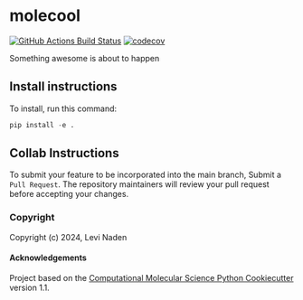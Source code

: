 molecool
==============================
[//]: # (Badges)
[![GitHub Actions Build Status](https://github.com/REPLACE_WITH_OWNER_ACCOUNT/molecool/workflows/CI/badge.svg)](https://github.com/REPLACE_WITH_OWNER_ACCOUNT/molecool/actions?query=workflow%3ACI)
[![codecov](https://codecov.io/gh/REPLACE_WITH_OWNER_ACCOUNT/molecool/branch/main/graph/badge.svg)](https://codecov.io/gh/REPLACE_WITH_OWNER_ACCOUNT/molecool/branch/main)


Something awesome is about to happen

## Install instructions

To install, run this command:
```python
pip install -e .
```

## Collab Instructions
To submit your feature to be incorporated into the main branch, 
Submit a `Pull Request`. 
The repository maintainers will review your pull request before accepting your changes.


### Copyright

Copyright (c) 2024, Levi Naden


#### Acknowledgements
 
Project based on the 
[Computational Molecular Science Python Cookiecutter](https://github.com/molssi/cookiecutter-cms) version 1.1.
